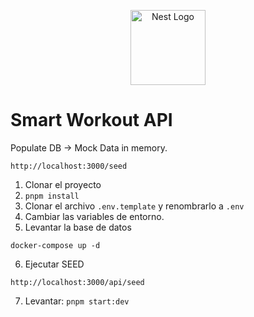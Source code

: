<p align="center">
  <a href="http://nestjs.com/" target="blank"><img src="https://nestjs.com/img/logo-small.svg" width="120" alt="Nest Logo" /></a>
</p>

[circleci-image]: https://img.shields.io/circleci/build/github/nestjs/nest/master?token=abc123def456
[circleci-url]: https://circleci.com/gh/nestjs/nest

# Smart Workout API

Populate DB -> Mock Data in memory.

```
http://localhost:3000/seed
```

1. Clonar el proyecto
2. `pnpm install`
3. Clonar el archivo `.env.template` y renombrarlo a `.env`
4. Cambiar las variables de entorno.
5. Levantar la base de datos

```
docker-compose up -d
```

6. Ejecutar SEED

```
http://localhost:3000/api/seed
```

7. Levantar: `pnpm start:dev`
